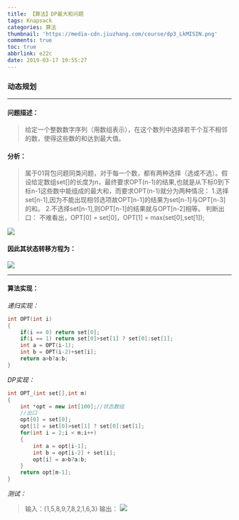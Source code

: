 ```yaml
---
title: 【算法】DP最大和问题
tags: Knapsack
categories: 算法
thumbnail: 'https://media-cdn.jiuzhang.com/course/dp3_LkMISIN.png'
comments: true
toc: true
abbrlink: e22c
date: 2019-03-17 19:55:27
---
```

### 动态规划
------------

<!-- more -->

#### 问题描述：
> 给定一个整数数字序列（用数组表示），在这个数列中选择若干个互不相邻的数，使得这些数的和达到最大值。

#### 分析：
> 属于01背包问题同类问题，对于每一个数，都有两种选择（选或不选）。假设给定数组set[]的长度为n，最终要求OPT(n-1)的结果,也就是从下标0到下标n-1这些数中能组成的最大和，而要求OPT(n-1)就分为两种情况：
> 1.选择set[n-1],因为不能出现相邻选项故OPT[n-1]的结果为set[n-1]与OPT[n-3]的和。
> 2.不选择set[n-1],则OPT[n-1]的结果就与OPT[n-2]相等。
判断出口：
不难看出，OPT[0] = set[0]，OPT[1] = max(set[0],set[1]);

![](http://hexoblog-1257022783.cos.ap-chengdu.myqcloud.com/%E3%80%90%E7%AE%97%E6%B3%95%E3%80%91DP%E6%9C%80%E5%A4%A7%E5%92%8C%E9%97%AE%E9%A2%98/20190317082529638.png)
#### 因此其状态转移方程为：
![](http://hexoblog-1257022783.cos.ap-chengdu.myqcloud.com/%E3%80%90%E7%AE%97%E6%B3%95%E3%80%91DP%E6%9C%80%E5%A4%A7%E5%92%8C%E9%97%AE%E9%A2%98/20190317083401575.png)

------
#### 算法实现：
*递归实现：*
```c++
int OPT(int i)
{
	if(i == 0) return set[0];
	if(i == 1) return set[0]>set[1] ? set[0]:set[1];
	int a = OPT(i-1);
	int b = OPT(i-2)+set[i];
	return a>b?a:b;
}
```
*DP实现：*
```c++
int OPT_(int set[],int m)
{
	int *opt = new int[100];//状态数组
    //出口
	opt[0] = set[0];
	opt[1] = set[0]>set[1] ? set[0]:set[1];
	for(int i = 2;i < m;i++)
	{
		int a = opt[i-1];
		int b = opt[i-2] + set[i];
		opt[i] = a>b?a:b;
	}
	return opt[m-1];
}
```
*测试：*
> 输入：{1,5,8,9,7,8,2,1,6,3}
> 输出：
> ![](http://hexoblog-1257022783.cos.ap-chengdu.myqcloud.com/%E3%80%90%E7%AE%97%E6%B3%95%E3%80%91DP%E6%9C%80%E5%A4%A7%E5%92%8C%E9%97%AE%E9%A2%98/20190317084336292.png)